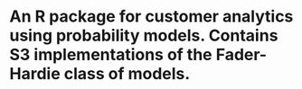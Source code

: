 An R package for customer analytics using probability models. Contains S3 implementations of the Fader-Hardie class of models.
====
